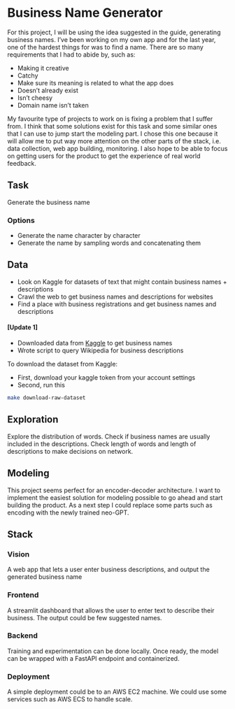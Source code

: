 # Business Name Generator

For this project, I will be using the idea suggested in the guide, generating business names. I’ve been working on my own app and for the last year, one of the hardest things for was to find a name. There are so many requirements that I had to abide by, such as:
- Making it creative
- Catchy
- Make sure its meaning is related to what the app does
- Doesn’t already exist
- Isn’t cheesy
- Domain name isn’t taken

My favourite type of projects to work on is fixing a problem that I suffer from.
I think that some solutions exist for this task and some similar ones that I can use to jump start the modeling part. I chose this one because it will allow me to put way more attention on the other parts of the stack, i.e. data collection, web app building, monitoring. I also hope to be able to focus on getting users for the product to get the experience of real world feedback.
## Task
Generate the business name
### Options
- Generate the name character by character
- Generate the name by sampling words and concatenating them
## Data
- Look on Kaggle for datasets of text that might contain business names + descriptions
- Crawl the web to get business names and descriptions for websites
- Find a place with business registrations and get business names and descriptions

#### [Update 1]
- Downloaded data from [Kaggle](https://www.kaggle.com/peopledatalabssf/free-7-million-company-dataset) to get business names
- Wrote script to query Wikipedia for business descriptions

To download the dataset from Kaggle:
- First, download your kaggle token from your account settings
- Second, run this
```bash
make download-raw-dataset
```

## Exploration
Explore the distribution of words. Check if business names are usually included in the descriptions. Check length of words and length of descriptions to make decisions on network.
## Modeling
This project seems perfect for an encoder-decoder architecture. I want to implement the easiest solution for modeling possible to go ahead and start building the product. As a next step I could replace some parts such as encoding with the newly trained neo-GPT.
## Stack
### Vision
A web app that lets a user enter business descriptions, and output the generated business name
### Frontend
A streamlit dashboard that allows the user to enter text to describe their business. The output could be few suggested names.
### Backend
Training and experimentation can be done locally. Once ready, the model can be wrapped with a FastAPI endpoint and containerized.
### Deployment
A simple deployment could be to an AWS EC2 machine. We could use some services such as AWS ECS to handle scale.
